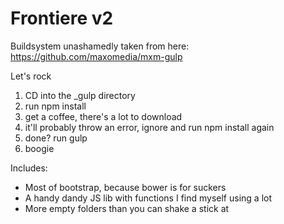 # Frontiere v2

Buildsystem unashamedly taken from here: https://github.com/maxomedia/mxm-gulp

Let's rock

1. CD into the _gulp directory
2. run npm install
3. get a coffee, there's a lot to download
4. it'll probably throw an error, ignore and run npm install again
5. done? run gulp
6. boogie

Includes:

- Most of bootstrap, because bower is for suckers
- A handy dandy JS lib with functions I find myself using a lot
- More empty folders than you can shake a stick at
